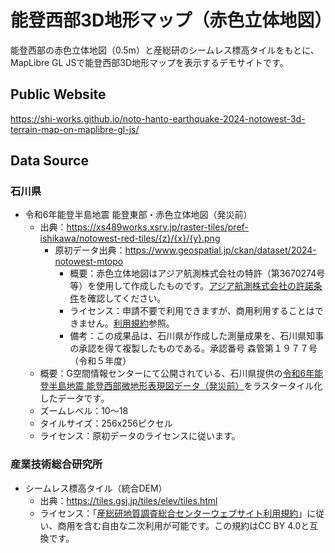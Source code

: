 # 能登西部3D地形マップ（赤色立体地図）
能登西部の赤色立体地図（0.5m）と産総研のシームレス標高タイルをもとに、MapLibre GL JSで能登西部3D地形マップを表示するデモサイトです。

## Public Website
https://shi-works.github.io/noto-hanto-earthquake-2024-notowest-3d-terrain-map-on-maplibre-gl-js/

## Data Source
### 石川県
- 令和6年能登半島地震 能登東部・赤色立体地図（発災前）
    - 出典：https://xs489works.xsrv.jp/raster-tiles/pref-ishikawa/notowest-red-tiles/{z}/{x}/{y}.png
      - 原初データ出典：https://www.geospatial.jp/ckan/dataset/2024-notowest-mtopo
        - 概要：赤色立体地図はアジア航測株式会社の特許（第3670274号等）を使用して作成したものです。[アジア航測株式会社の許諾条件](https://www.rrim.jp/researcher/)を確認してください。
        - ライセンス：申請不要で利用できますが、商用利用することはできません。[利用規約](https://www.geospatial.jp/ckan/dataset/2024-notowest-mtopo/resource/e4b926f4-3e94-48b2-afb0-92e94830516e)参照。
        - 備考：この成果品は、石川県が作成した測量成果を、石川県知事の承認を得て複製したものである。承認番号 森管第１９７７号（令和５年度）
    - 概要：G空間情報センターにて公開されている、石川県提供の[令和6年能登半島地震 能登西部微地形表現図データ（発災前）](https://www.geospatial.jp/ckan/dataset/2024-notowest-mtopo)をラスタータイル化したデータです。
    - ズームレベル：10～18
    - タイルサイズ：256x256ピクセル
    - ライセンス：原初データのライセンスに従います。

### 産業技術総合研究所
- シームレス標高タイル（統合DEM）
    - 出典：https://tiles.gsj.jp/tiles/elev/tiles.html
    - ライセンス：「[産総研地質調査総合センターウェブサイト利用規約](https://www.gsj.jp/license/license.html)」に従い、商用を含む自由な二次利用が可能です。この規約はCC BY 4.0と互換です。
